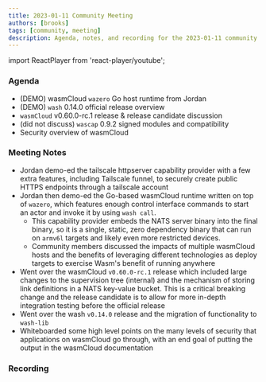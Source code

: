 ```yaml
---
title: 2023-01-11 Community Meeting
authors: [brooks]
tags: [community, meeting]
description: Agenda, notes, and recording for the 2023-01-11 community meeting
---
```


import ReactPlayer from 'react-player/youtube';

### Agenda

- (DEMO) wasmCloud `wazero` Go host runtime from Jordan
- (DEMO) `wash` 0.14.0 official release overview
- `wasmCloud` v0.60.0-rc.1 release & release candidate discussion
- (did not discuss) `wascap` 0.9.2 signed modules and compatibility
- Security overview of wasmCloud

<!--truncate-->

### Meeting Notes

- Jordan demo-ed the tailscale httpserver capability provider with a few extra features, including Tailscale funnel, to securely create public HTTPS endpoints through a tailscale account
- Jordan then demo-ed the Go-based wasmCloud runtime written on top of `wazero`, which features enough control interface commands to start an actor and invoke it by using `wash call`.
  - This capability provider embeds the NATS server binary into the final binary, so it is a single, static, zero dependency binary that can run on `armv6l` targets and likely even more restricted devices.
  - Community members discussed the impacts of multiple wasmCloud hosts and the benefits of leveraging different technologies as deploy targets to exercise Wasm's benefit of running anywhere
- Went over the wasmCloud `v0.60.0-rc.1` release which included large changes to the supervision tree (internal) and the mechanism of storing link definitions in a NATS key-value bucket. This is a critical breaking change and the release candidate is to allow for more in-depth integration testing before the official release
- Went over the wash `v0.14.0` release and the migration of functionality to `wash-lib`
- Whiteboarded some high level points on the many levels of security that applications on wasmCloud go through, with an end goal of putting the output in the wasmCloud documentation

### Recording

<ReactPlayer url='https://youtu.be/rxB0Scrjp-o' controls />
